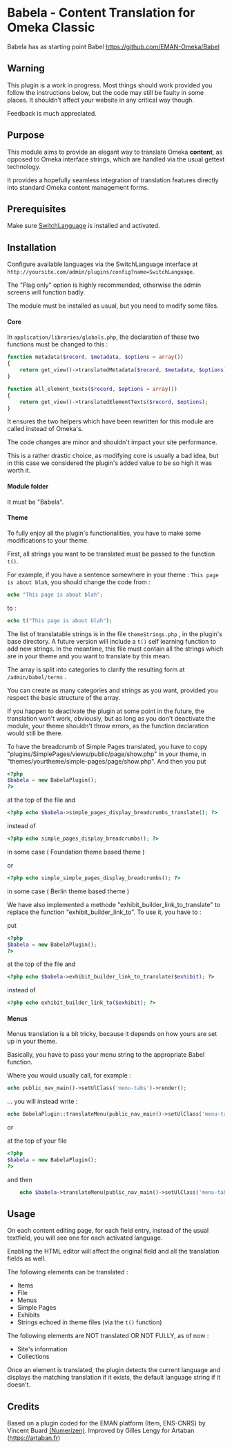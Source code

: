 # Babela - Content Translation for Omeka Classic

Babela has as starting point Babel https://github.com/EMAN-Omeka/Babel

## Warning

This plugin is a work in progress. Most things should work provided you follow the instructions below, but the code may still be faulty in some places. It shouldn't affect your website in any critical way though.

Feedback is much appreciated.

## Purpose

This module aims to provide an elegant way to translate Omeka **content**, as opposed to Omeka interface strings, which are handled via the usual gettext technology.

It provides a hopefully seamless integration of translation features directly into standard Omeka content management forms.

## Prerequisites

Make sure [SwitchLanguage](https://gitlab.com/TIME_LAS/Omeka_Plugin_SwitchLang/) is installed and activated.

## Installation

Configure available languages via the SwitchLanguage interface at `http://yoursite.com/admin/plugins/config?name=SwitchLanguage`.

The "Flag only" option is highly recommended, otherwise the admin screens will function badly.

The module must be installed as usual, but you need to modify some files.

#### Core

In  `application/libraries/globals.php`, the declaration of these two functions must be changed to this :

```php
function metadata($record, $metadata, $options = array())
{
    return get_view()->translatedMetadata($record, $metadata, $options);
}

function all_element_texts($record, $options = array())
{
    return get_view()->translatedElementTexts($record, $options);
}
```

It ensures the two helpers which have been rewritten for this module are called instead of Omeka's. 

The code changes are minor and shouldn't impact your site performance.

This is a rather drastic choice, as modifying core is usually a bad idea, but in this case we considered the plugin's added value to be so high it was worth it.

#### Module folder

It must be "Babela".

#### Theme

To fully enjoy all the plugin's functionalities, you have to make some modifications to your theme.

First, all strings you want to be translated must be passed to the function ```t()```.

For example, if you have a sentence somewhere in your theme : ``This page is about blah``, you should change the code from :

```php
echo "This page is about blah";
```

to :

```php
echo t("This page is about blah");
```

The list of translatable strings is in the file ``themeStrings.php`` , in the plugin's base directory. A future version will include a ``t()``  self learning function to add new strings. In the meantime, this file must contain all the strings which are in your theme and you want to translate by this mean.

The array is split into categories to clarify the resulting form at ``/admin/babel/terms`` .

You can create as many categories and strings as you want, provided you respect the basic structure of the array.

If you happen to deactivate the plugin at some point in the future, the translation won't work, obviously, but as long as you don't deactivate the module, your theme shouldn't throw errors, as the function declaration would still be there.

To have the breadcrumb of Simple Pages translated, you have to copy "plugins/SimplePages/views/public/page/show.php" in your theme, in "themes/yourtheme/simple-pages/page/show.php". And then you put

```php
<?php
$babela = new BabelaPlugin();
?>
```

at the top of the file and

```php
<?php echo $babela->simple_pages_display_breadcrumbs_translate(); ?>
```

instead of

```php
<?php echo simple_pages_display_breadcrumbs(); ?>
```
 in some case ( Foundation theme based theme )

or
```php
<?php echo simple_simple_pages_display_breadcrumbs(); ?>
```

in some case ( Berlin theme based theme )

We have also implemented a methode "exhibit_builder_link_to_translate" to replace the function "exhibit_builder_link_to". To use it, you have to :

put 

```php
<?php
$babela = new BabelaPlugin();
?>
```

at the top of the file and

```php
<?php echo $babela->exhibit_builder_link_to_translate($exhibit); ?>
```

instead of

```php
<?php echo exhibit_builder_link_to($exhibit); ?>
```
#### Menus

Menus translation is a bit tricky, because it depends on how yours are set up in your theme.

Basically, you have to pass your menu string to the appropriate Babel function.

Where you would usually call, for example : 

```php
echo public_nav_main()->setUlClass('menu-tabs')->render();
```

... you will instead write :

```php
echo BabelaPlugin::translateMenu(public_nav_main()->setUlClass('menu-tabs')->render());
```

or

at the top of your file 

```php
<?php
$babela = new BabelaPlugin();
?>
```

and then

```php
    echo $babela->translateMenu(public_nav_main()->setUlClass('menu-tabs')->render());
```

## Usage

On each content editing page, for each field entry, instead of the usual textfield, you will see one for each activated language.

Enabling the HTML editor will affect the original field and all the translation fields as well.

The following elements can be translated :

- Items
- File
- Menus
- Simple Pages
- Exhibits
- Strings echoed in theme files (via the ``t()`` function)

The following elements are NOT translated OR NOT FULLY, as of now :

- Site's information
- Collections

Once an element is translated, the plugin detects the current language and displays the matching translation if it exists, the default language string if it doesn't.

## Credits

Based on a plugin coded for the EMAN platform (Item, ENS-CNRS) by Vincent Buard [(Numerizen)](http://numerizen.com).
Improved by Gilles Lengy for Artaban (https://artaban.fr)
